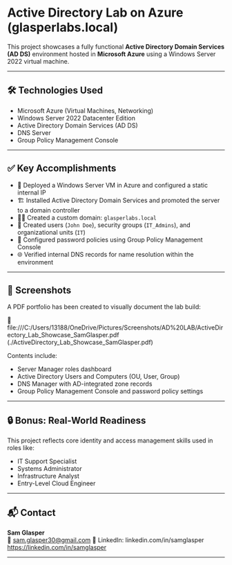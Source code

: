 # Active Directory Lab on Azure (glasperlabs.local)

This project showcases a fully functional **Active Directory Domain Services (AD DS)** environment hosted in **Microsoft Azure** using a Windows Server 2022 virtual machine.

---

## 🛠️ Technologies Used
- Microsoft Azure (Virtual Machines, Networking)
- Windows Server 2022 Datacenter Edition
- Active Directory Domain Services (AD DS)
- DNS Server
- Group Policy Management Console

---

## ✅ Key Accomplishments

- 🔧 Deployed a Windows Server VM in Azure and configured a static internal IP
- 🏗️ Installed Active Directory Domain Services and promoted the server to a domain controller
- 🧑‍💻 Created a custom domain: `glasperlabs.local`
- 👥 Created users (`John Doe`), security groups (`IT_Admins`), and organizational units (`IT`)
- 🧠 Configured password policies using Group Policy Management Console
- 🌐 Verified internal DNS records for name resolution within the environment

---

## 📸 Screenshots

A PDF portfolio has been created to visually document the lab build:

📎 file:///C:/Users/13188/OneDrive/Pictures/Screenshots/AD%20LAB/ActiveDirectory_Lab_Showcase_SamGlasper.pdf
(./ActiveDirectory_Lab_Showcase_SamGlasper.pdf)

Contents include:
- Server Manager roles dashboard
- Active Directory Users and Computers (OU, User, Group)
- DNS Manager with AD-integrated zone records
- Group Policy Management Console and password policy settings

---

## 🔒 Bonus: Real-World Readiness

This project reflects core identity and access management skills used in roles like:
- IT Support Specialist
- Systems Administrator
- Infrastructure Analyst
- Entry-Level Cloud Engineer

---

## 📬 Contact

**Sam Glasper**  
📧 sam.glasper30@gmail.com
💼 LinkedIn: linkedin.com/in/samglasper
https://linkedin.com/in/samglasper 

---

